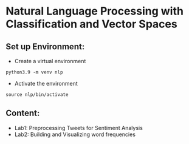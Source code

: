 # Natural Language Processing with Classification and Vector Spaces

## Set up Environment:
- Create a virtual environment
```
python3.9 -m venv nlp
```
- Activate the environment
  
```
source nlp/bin/activate
```

## Content:
- Lab1: Preprocessing Tweets for Sentiment Analysis
- Lab2: Building and Visualizing word frequencies

